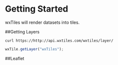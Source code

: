 Getting Started
========

wxTiles will render datasets into tiles.

##Getting Layers

```shell
curl https://http://api.wxtiles.com/wxtiles/layer/
```
```javascript
wxTile.getLayer("wxTiles");
```

##Leaflet

